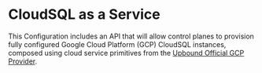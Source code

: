 # CloudSQL as a Service

This Configuration includes an API that will allow control planes to provision
fully configured Google Cloud Platform (GCP) CloudSQL instances, composed using
cloud service primitives from the [Upbound Official GCP
Provider](https://marketplace.upbound.io/providers/upbound/provider-gcp).
